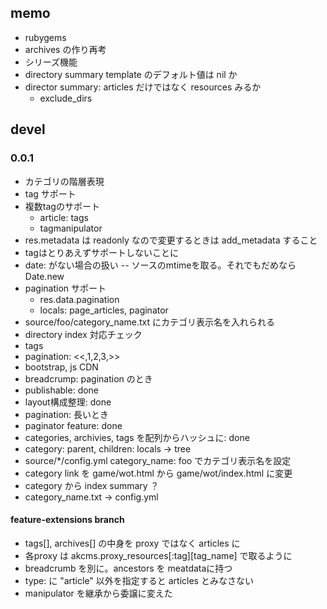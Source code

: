 ## memo
- rubygems
- archives の作り再考
- シリーズ機能
- directory summary template のデフォルト値は nil か
- director summary: articles だけではなく resources みるか
  - exclude_dirs

## devel
### 0.0.1
- カテゴリの階層表現
- tag サポート
- 複数tagのサポート
  - article: tags
  - tagmanipulator
- res.metadata は readonly なので変更するときは add_metadata すること
- tagはとりあえずサポートしないことに
- date: がない場合の扱い
  -- ソースのmtimeを取る。それでもだめなら Date.new
- pagination サポート
  - res.data.pagination
  - locals: page_articles, paginator
- source/foo/category_name.txt にカテゴリ表示名を入れられる
- directory index 対応チェック
- tags
- pagination: <<,1,2,3,>>
- bootstrap, js CDN
- breadcrump: pagination のとき
- publishable: done
- layout構成整理: done
- pagination: 長いとき
- paginator feature: done
- categories, archivies, tags を配列からハッシュに: done
- category: parent, children: locals -> tree
- source/*/config.yml category_name: foo でカテゴリ表示名を設定
- category link を game/wot.html から game/wot/index.html に変更
- category から index summary ？
- category_name.txt -> config.yml

#### feature-extensions branch
- tags[], archives[] の中身を proxy ではなく articles に
- 各proxy は akcms.proxy_resources[:tag][tag_name] で取るように
- breadcrumb を別に。ancestors を meatdataに持つ
- type: に "article" 以外を指定すると articles とみなさない
- manipulator を継承から委譲に変えた
